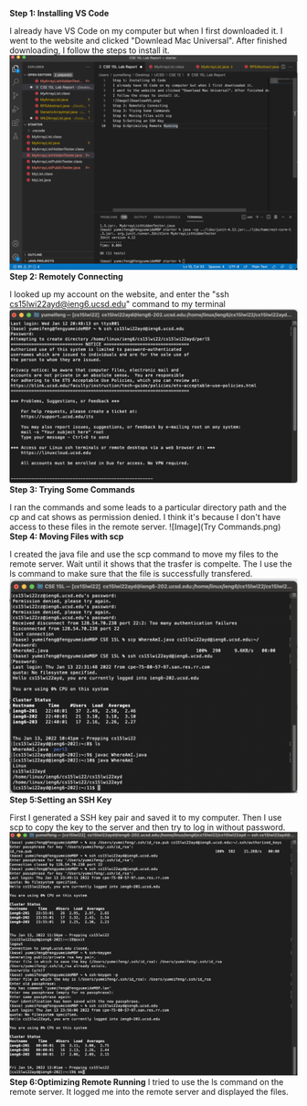 **Step 1: Installing VS Code**

I already have VS Code on my computer but when I first downloaded it. 
I went to the website and clicked "Downlead Mac Universal". After finished downloading,
I follow the steps to install it. 
![Image](DownloadVS.png)
**Step 2: Remotely Connecting**

I looked up my account on the website, and enter the "ssh cs15lwi22ayd@ieng6.ucsd.edu" command to my terminal 
![Image](RemoteConnection.png)
**Step 3: Trying Some Commands**

I ran the commands and some leads to a particular directory path and the cp and cat shows as permission denied. I think it's because I don't have access to these files in the remote server. 
![Image](Try Commands.png)
**Step 4: Moving Files with scp**

I created the java file and use the scp command to move my files to the remote server. Wait until it shows that the trasfer is compelte. The I use the ls command to make sure that the file is successfully transfered. 
![Image](RunCommands.png)
**Step 5:Setting an SSH Key**

First I generated a SSH key pair and saved it to my computer. Then I use scp to copy the key to the server and then try to log in without password.  
![Image](ssh-keys.png)
**Step 6:Optimizing Remote Running**
I tried to use the ls command on the remote server. It logged me into the remote server and displayed the files. 
